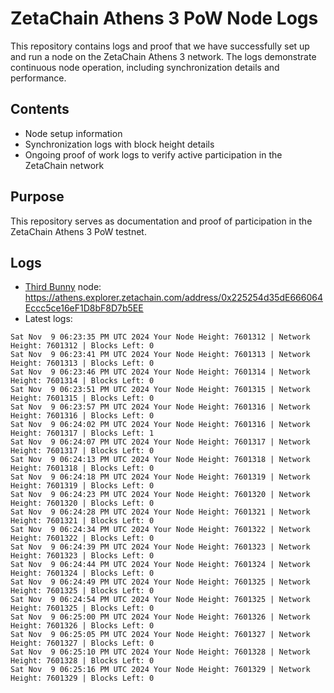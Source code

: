 # ZetaChain Athens 3 PoW Node Logs
This repository contains logs and proof that we have successfully set up and run a node on the ZetaChain Athens 3 network. The logs demonstrate continuous node operation, including synchronization details and performance.

## Contents
- Node setup information
- Synchronization logs with block height details
- Ongoing proof of work logs to verify active participation in the ZetaChain network

## Purpose
This repository serves as documentation and proof of participation in the ZetaChain Athens 3 PoW testnet.

## Logs

- [Third Bunny](https://thirdbunny.xyz/) node: https://athens.explorer.zetachain.com/address/0x225254d35dE666064Eccc5ce16eF1D8bF8D7b5EE
- Latest logs:
```
Sat Nov  9 06:23:35 PM UTC 2024 Your Node Height: 7601312 | Network Height: 7601312 | Blocks Left: 0
Sat Nov  9 06:23:41 PM UTC 2024 Your Node Height: 7601313 | Network Height: 7601313 | Blocks Left: 0
Sat Nov  9 06:23:46 PM UTC 2024 Your Node Height: 7601314 | Network Height: 7601314 | Blocks Left: 0
Sat Nov  9 06:23:51 PM UTC 2024 Your Node Height: 7601315 | Network Height: 7601315 | Blocks Left: 0
Sat Nov  9 06:23:57 PM UTC 2024 Your Node Height: 7601316 | Network Height: 7601316 | Blocks Left: 0
Sat Nov  9 06:24:02 PM UTC 2024 Your Node Height: 7601316 | Network Height: 7601317 | Blocks Left: 1
Sat Nov  9 06:24:07 PM UTC 2024 Your Node Height: 7601317 | Network Height: 7601317 | Blocks Left: 0
Sat Nov  9 06:24:13 PM UTC 2024 Your Node Height: 7601318 | Network Height: 7601318 | Blocks Left: 0
Sat Nov  9 06:24:18 PM UTC 2024 Your Node Height: 7601319 | Network Height: 7601319 | Blocks Left: 0
Sat Nov  9 06:24:23 PM UTC 2024 Your Node Height: 7601320 | Network Height: 7601320 | Blocks Left: 0
Sat Nov  9 06:24:28 PM UTC 2024 Your Node Height: 7601321 | Network Height: 7601321 | Blocks Left: 0
Sat Nov  9 06:24:34 PM UTC 2024 Your Node Height: 7601322 | Network Height: 7601322 | Blocks Left: 0
Sat Nov  9 06:24:39 PM UTC 2024 Your Node Height: 7601323 | Network Height: 7601323 | Blocks Left: 0
Sat Nov  9 06:24:44 PM UTC 2024 Your Node Height: 7601324 | Network Height: 7601324 | Blocks Left: 0
Sat Nov  9 06:24:49 PM UTC 2024 Your Node Height: 7601325 | Network Height: 7601325 | Blocks Left: 0
Sat Nov  9 06:24:54 PM UTC 2024 Your Node Height: 7601325 | Network Height: 7601325 | Blocks Left: 0
Sat Nov  9 06:25:00 PM UTC 2024 Your Node Height: 7601326 | Network Height: 7601326 | Blocks Left: 0
Sat Nov  9 06:25:05 PM UTC 2024 Your Node Height: 7601327 | Network Height: 7601327 | Blocks Left: 0
Sat Nov  9 06:25:10 PM UTC 2024 Your Node Height: 7601328 | Network Height: 7601328 | Blocks Left: 0
Sat Nov  9 06:25:16 PM UTC 2024 Your Node Height: 7601329 | Network Height: 7601329 | Blocks Left: 0
```
